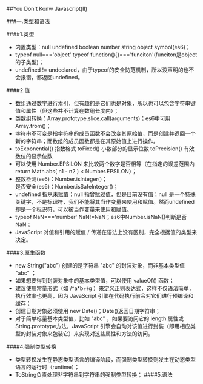 ##You Don't Konw Javascript(II)  

###一.类型和语法  

####1.类型  

* 内置类型：null undefined boolean number string object symbol(es6)； 
* typeof null==='object'  typeof function(){}==='funciton'(funciton是object的子类型)；
* undefined != undeclared，由于typeof的安全防范机制，所以没声明的也不会报错，都返回undefined。  

####2.值  

* 数组通过数字进行索引，但有趣的是它们也是对象，所以也可以包含字符串键值和属性（但这些并不计算在数组长度内）；
* 类数组转换：Array.prototype.slice.call(arguments)；es6中可用Array.from()；
* 字符串不可变是指字符串的成员函数不会改变其原始值，而是创建并返回一个新的字符串；而数组的成员函数都是在其原始值上进行操作。
* toExponential() 指数格式  toFixed() 小数部分的显示位数  toPrecision() 有效数位的显示位数
* 可以使用 Number.EPSILON 来比较两个数字是否相等（在指定的误差范围内return Math.abs( n1 - n2 ) < Number.EPSILON）； 
* 整数检测(es6)：Number.isInteger()；  
是否安全(es6)：Number.isSafeInteger()；
* undefined 指从未赋值；null 指曾赋过值，但是目前没有值；null 是一个特殊关键字，不是标识符，我们不能将其当作变量来使用和赋值。然而undefined 却是一个标识符，可以被当作变量来使用和赋值。
* typeof NaN==='number' NaN!=NaN；es6中Number.isNaN()判断是否NaN；
* JavaScript 对值和引用的赋值 / 传递在语法上没有区别，完全根据值的类型来决定。

####3.原生函数  
* new String("abc") 创建的是字符串 "abc" 的封装对象，而非基本类型值 "abc" ；
* 如果想要得到封装对象中的基本类型值，可以使用 valueOf() 函数；
* 建议使用常量形式（如 /^a*b+/g ）来定义正则表达式，这样不仅语法简单，执行效率也更高，因为 JavaScript 引擎在代码执行前会对它们进行预编译和缓存；
* 创建日期对象必须使用 new Date()；Date()返回日期字符串；
* 对于简单标量基本类型值，比如 "abc" ，如果要访问它的 length 属性或 String.prototype方法，JavaScript 引擎会自动对该值进行封装（即用相应类型的封装对象来包装它）来实现对这些属性和方法的访问。

####4.强制类型转换  
* 类型转换发生在静态类型语言的编译阶段，而强制类型转换则发生在动态类型语言的运行时（runtime）；
*  ToString负责处理非字符串到字符串的强制类型转换；
####5.语法
